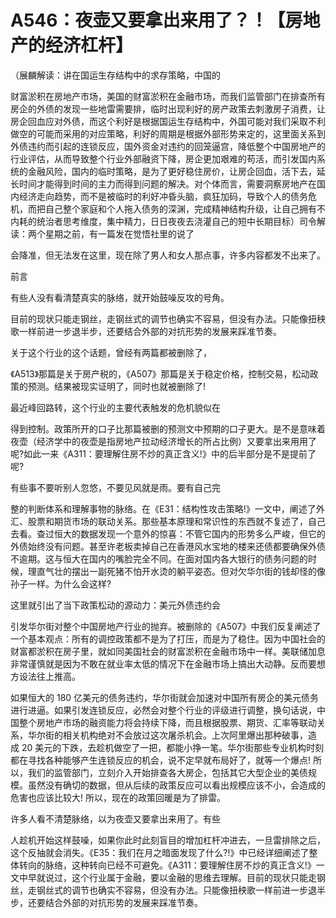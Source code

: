 # A546：夜壶又要拿出来用了？！【房地产的经济杠杆】

（展麟解读：讲在国运生存结构中的求存策略，中国的

财富淤积在房地产市场，美国的财富淤积在金融市场，而我们监管部门在排查所有房企的外债的发现一些地雷需要排，临时出现利好的房产政策去刺激房子消费，让房企回血应对外债，而这个利好是根据国运生存结构中，外国可能对我们采取不利做空的可能而采用的对应策略，利好的周期是根据外部形势来定的，这里面关系到外债违约而引起的连锁反应，国外资金对违约的回笼逼宫，降低整个中国房地产的行业评估，从而导致整个行业外部融资下降，房企更加艰难的苟活，而引发国内系统的金融风险，国内的临时策略，是为了更好稳住房价，让房企回血，活下去，延长时间才能得到时间的主力而得到问题的解决。对个体而言，需要洞察房地产在国内经济走向趋势，而不是被临时的利好冲昏头脑，疯狂加码，导致个人的债务危机，而把自己整个家庭和个人拖入债务的深渊，完成精神结构升级，让自己拥有不内耗的统治者思考维度，集中精力，日日夜夜去浇灌自己的短中长期目标）司令解读：两个星期之前，有一篇发在觉悟社里的说了

会降准，但无法发在这里，现在除了男人和女人那点事，许多内容都发不出来了。

前言

有些人没有看清楚真实的脉络，就开始鼓噪反攻的号角。

目前的现状只能走钢丝，走钢丝式的调节也确实不容易，但没有办法。只能像扭秧歌一样前进一步退半步，还要结合外部的对抗形势的发展来踩准节奏。

关于这个行业的这个话题，曾经有两篇都被删除了，

《A513》那篇是关于房产税的，《A507》那篇是关于稳定价格，控制交易，松动政策的预测。结果被现实证明了，同时也就被删除了!

最近峰回路转，这个行业的主要代表触发的危机貌似在

得到控制。政策所开的口子比那篇被删的预测文中预期的口子更大。是不是意味着夜壶（经济学中的夜壶是指房地产拉动经济增长的所占比例）又要拿出来用用了呢?如此一来《A311：要理解住房不炒的真正含义!》中的后半部分是不是提前了呢?

有些事不要听别人忽悠，不要见风就是雨。要有自己完

整的判断体系和理解事物的脉络。在《E31：结构性攻击策略!》一文中，阐述了外汇、股票和期货市场的联动关系。那些基本原理和常识性的东西就不复述了，自己去看。查过恒大的数据发现一个意外的惊喜：不管它国内的形势多么严峻，但它的外债始终没有问题。甚至许老板卖掉自己在香港风水宝地的楼来还债都要确保外债不逾期。这与恒大在国内的嘴脸完全不同。在面对国内各大银行的债务问题的时候，理直气壮的摆出一副死猪不怕开水烫的躺平姿态。但对欠华尔街的钱却怪的像孙子一样。为什么会这样?

这里就引出了当下政策松动的源动力：美元外债违约会

引发华尔街对整个中国房地产行业的抛弃。被删除的《A507》中我们反复阐述了一个基本观点：所有的调控政策都不是为了打压，而是为了稳住。因为中国社会的财富都淤积在房子里，就如同美国社会的财富淤积在金融市场中一样。美联储加息非常谨慎就是因为不敢在就业率太低的情况下在金融市场上搞出大动静。反而要想方设法往上推高。

如果恒大的 180 亿美元的债务违约，华尔街就会加速对中国所有房企的美元债务进行进逼。如果引发连锁反应，必然会对整个行业的评级进行调整，换句话说，中国整个房地产市场的融资能力将会持续下降，而且根据股票、期货、汇率等联动关系，华尔街的相关机构绝对不会放过这次屠杀机会。上次阿里爆出那种破事，造成 20 美元的下跌，去趁机做空了一把，都能小挣一笔。华尔街那些专业机构时刻都在寻找各种能够产生连锁反应的机会，说不定早就布局好了，就等一个爆点! 所以，我们的监管部门，立刻介入开始排查各大房企，包括其它大型企业的美债规模。虽然没有确切的数据，但从后续的政策反应可以看出规模应该不小，会造成的危害也应该比较大! 所以，现在的政策回暖是为了排雷。

许多人看不清楚脉络，以为夜壶又要拿出来用了。有些

人趁机开始这样鼓噪，如果你此时此刻盲目的增加杠杆冲进去，一旦雷排除之后，这个反抽就会消失。《E35：我们在月之暗面发现了什么?!》中已经详细阐述了整体转向的脉络，这种转向已经不可避免。《A311：要理解住房不炒的真正含义!》一文中早就说过，这个行业属于金融，要以金融的思维去理解。目前的现状只能走钢丝，走钢丝式的调节也确实不容易，但没有办法。只能像扭秧歌一样前进一步退半步，还要结合外部的对抗形势的发展来踩准节奏。